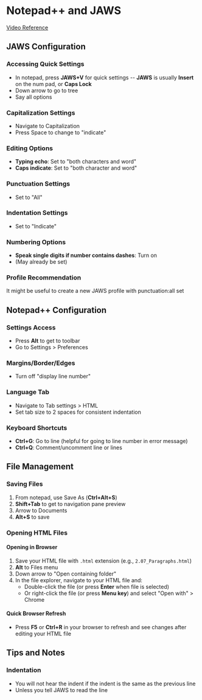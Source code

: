 # Notepad++ and JAWS

[Video Reference](https://www.youtube.com/watch?v=9GBqjFbn2O8)

## JAWS Configuration

### Accessing Quick Settings
- In notepad, press **JAWS+V** for quick settings
-- **JAWS** is usually **Insert** on the num pad, or **Caps Lock**
- Down arrow to go to tree
- Say all options

### Capitalization Settings
- Navigate to Capitalization
- Press Space to change to "indicate"

### Editing Options
- **Typing echo**: Set to "both characters and word"
- **Caps indicate**: Set to "both character and word"

### Punctuation Settings
- Set to "All"

### Indentation Settings
- Set to "Indicate"

### Numbering Options
- **Speak single digits if number contains dashes**: Turn on
- (May already be set)

### Profile Recommendation
It might be useful to create a new JAWS profile with punctuation:all set

## Notepad++ Configuration

### Settings Access
- Press **Alt** to get to toolbar
- Go to Settings > Preferences

### Margins/Border/Edges
- Turn off "display line number"

### Language Tab
- Navigate to Tab settings > HTML
- Set tab size to 2 spaces for consistent indentation

### Keyboard Shortcuts
- **Ctrl+G**: Go to line (helpful for going to line number in error message)
- **Ctrl+Q**: Comment/uncomment line or lines

## File Management

### Saving Files
1. From notepad, use Save As (**Ctrl+Alt+S**)
2. **Shift+Tab** to get to navigation pane preview
3. Arrow to Documents
4. **Alt+S** to save

### Opening HTML Files

#### Opening in Browser
1. Save your HTML file with `.html` extension (e.g., `2.07_Paragraphs.html`)
2. **Alt** to Files menu
3. Down arrow to "Open containing folder"
4. In the file explorer, navigate to your HTML file and:
   - Double-click the file (or press **Enter** when file is selected)
   - Or right-click the file (or press **Menu key**) and select "Open with" > Chrome

#### Quick Browser Refresh
- Press **F5** or **Ctrl+R** in your browser to refresh and see changes after editing your HTML file

## Tips and Notes

### Indentation
- You will not hear the indent if the indent is the same as the previous line
- Unless you tell JAWS to read the line
